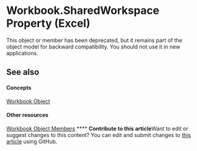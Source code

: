 
# Workbook.SharedWorkspace Property (Excel)

This object or member has been deprecated, but it remains part of the object model for backward compatibility. You should not use it in new applications.


## See also


#### Concepts


 [Workbook Object](8c00aa60-c974-eed3-0812-3c9625eb0d4c.md)
#### Other resources


 [Workbook Object Members](dce102a3-25de-3ff4-2ce5-bc56e08baca7.md)
****   **Contribute to this article**Want to edit or suggest changes to this content? You can edit and submit changes to  [this article](https://github.com/jhershey00/VBA_Excel_Test/OpenXMLCon/articles/864fdee9-7149-360f-099d-e1a9b57a31db.md) using GitHub.

